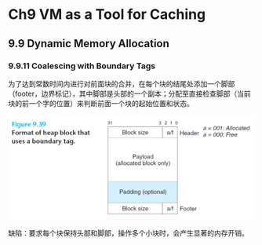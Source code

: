 # Ch9 VM as a Tool for Caching

## 9.9 Dynamic Memory Allocation

### 9.9.11 Coalescing with Boundary Tags

为了达到常数时间内进行对前面块的合并，在每个块的结尾处添加一个脚部（footer，边界标记），其中脚部是头部的一个副本；分配至直接检查脚部（当前块的前一个字的位置）来判断前面一个块的起始位置和状态。



![image-20221016113937971](assets/image-20221016113937971.png)



缺陷：要求每个块保持头部和脚部，操作多个小块时，会产生显著的内存开销。

